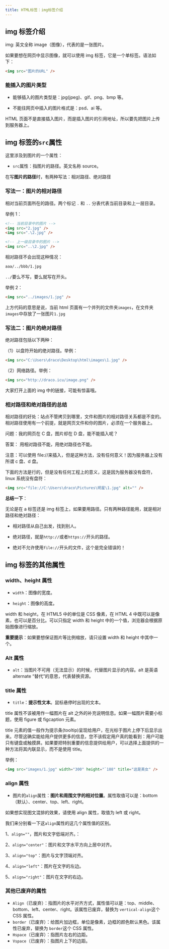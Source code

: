 ```yaml
---
title: HTML标签：img标签介绍
---
```


## img 标签介绍

img: 英文全称 image（图像），代表的是一张图片。

如果要想在网页中显示图像，就可以使用 img 标签，它是一个单标签。语法如下：

```html
<img src="图片的URL" />
```

### 能插入的图片类型

- 能够插入的图片类型是：jpg(jpeg)、gif、png、bmp 等。

- 不能往网页中插入的图片格式是：psd、ai 等。

HTML 页面不是直接插入图片，而是插入图片的引用地址，所以要先把图片上传到服务器上。

## img 标签的`src`属性

这里涉及到图片的一个属性：

- `src`属性：指图片的路径。英文名称 source。

在写**图片的路径**时，有两种写法：相对路径、绝对路径

### 写法一：图片的相对路径

相对当前页面所在的路径。两个标记 `.` 和 `..` 分表代表当前目录和上一层目录。

举例 1：

```html
<!-- 当前目录中的图片 -->
<img src="2.jpg" />
<img src=".\2.jpg" />

<!-- 上一级目录中的图片 -->
<img src="..\2.jpg" />
```

相对路径不会出现这种情况：

```html
aaa/../bbb/1.jpg
```

`../`要么不写，要么就写在开头。

举例 2：

```html
<img src="../images/1.jpg" />
```

上方代码的意思是说，当前 html 页面有一个并列的文件夹`images`，在文件夹`images`中存放了一张图片`1.jpg`

### 写法二：图片的绝对路径

绝对路径包括以下两种：

（1）以盘符开始的绝对路径。举例：

```html
<img src="C:\Users\draco\Desktop\html\images\1.jpg" />
```

（2）网络路径。举例：

```html
<img src="http://draco.icu/image.png" />
```

大家打开上面的 img 中的链接，可能有惊喜哦。

### 相对路径和绝对路径的总结

相对路径的好处：站点不管拷贝到哪里，文件和图片的相对路径关系都是不变的。相对路径使用有一个前提，就是网页文件和你的图片，必须在一个服务器上。

问题：我的网页在 C 盘，图片却在 D 盘，能不能插入呢？

答案： 用相对路径不能，用绝对路径也不能。

注意：可以使用 file://来插入，但是这种方法，没有任何意义！因为服务器上没有所谓 c 盘、d 盘。

下面的方法是行的，但是没有任何工程上的意义，这是因为服务器没有盘符，linux 系统没有盘符：

```html
<img src="file://C:\Users\draco\Pictures\明星\1.jpg" alt="" />
```

**总结一下**：

无论是在 a 标签还是 img 标签上，如果要用路径。只有两种路径能用，就是相对路径和绝对路径：

- 相对路径从自己出发，找到别人。

- 绝对路径，就是`http://`或者`https://`开头的路径。

- 绝对不允许使用`file://`开头的文件，这个是完全错误的！

## img 标签的其他属性

### width、height 属性

- `width`：图像的宽度。

- `height`：图像的高度。

width 和 height，在 HTML5 中的单位是 CSS 像素，在 HTML 4 中既可以是像素，也可以是百分比。可以只指定 width 和 height 中的一个值，浏览器会根据原始图像进行缩放。

**重要提示**：如果要想保证图片等比例缩放，请只设置 width 和 height 中其中一个。

### Alt 属性

- `alt`：当图片不可用（无法显示）的时候，代替图片显示的内容。alt 是英语 alternate “替代”的意思，代表替换资源。

### title 属性

- `title`：**提示性文本**。鼠标悬停时出现的文本。

title 属性不该被用作一幅图片在 alt 之外的补充说明信息。如果一幅图片需要小标题，使用 figure 或 figcaption 元素。

title 元素的值一般作为提示条(tooltip)呈现给用户，在光标于图片上停下后显示出来。尽管这确实能给用户提供更多的信息，您不该假定用户真的能看到：用户可能只有键盘或触摸屏。如果要把特别重要的信息提供给用户，可以选择上面提供的一种方法将其内联显示，而不是使用 title。

举例：

```html
<img src="images/1.jpg" width="300" height="`188" title="这是美女" />
```

### align 属性

- 图片的`align`属性：**图片和周围文字的相对位置**。属性取值可以是：bottom（默认）、center、top、left、right。

如果想实现图文混排的效果，请使用 align 属性，取值为 left 或 right。

我们来分别看一下这`align`属性的这几个属性值的区别。

1、`align=""`，图片和文字低端对齐。：

2、`align="center"`：图片和文字水平方向上居中对齐。

3、`align="top"`：图片与文字顶端对齐。

4、`align="left"`：图片在文字的左边。

5、`align="right"`：图片在文字的右边。

### 其他已废弃的属性

- `Align`（已废弃）：指图片的水平对齐方式，属性值可以是：top、middle、bottom、left、center、right。该属性已废弃，替换为 `vertical-align`这个 CSS 属性。
- `border`（已废弃）：给图片加边框，单位是像素，边框的颜色默认黑色。该属性已废弃，替换为 `border`这个 CSS 属性。
- `Hspace`（已废弃）：指图片左右的边距。
- `Vspace`（已废弃）：指图片上下的边距。
